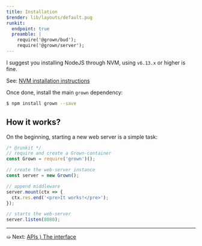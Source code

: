 ```yaml
---
title: Installation
$render: lib/layouts/default.pug
runkit:
  endpoint: true
  preamble: |
    require('@grown/bud');
    require('@grown/server');
---
```


I suggest you installing NodeJS through NVM, using `v6.13.x` or higher is fine.

See: [NVM installation instructions](https://github.com/creationix/nvm#installation)

Once done, install the main `grown` dependency:

```bash
$ npm install grown --save
```

## How it works?

On the beginning, starting a new web server is a simple task:

```js
/* @runkit */
// require and create a Grown-container
const Grown = require('grown')();

// create the web-server instance
const server = new Grown();

// append middleware
server.mount(ctx => {
  ctx.res.end('<pre>It works!</pre>');
});

// starts the web-server
server.listen(8080);
```

---

➯ Next: [APIs &rangle; The interface](./docs)
